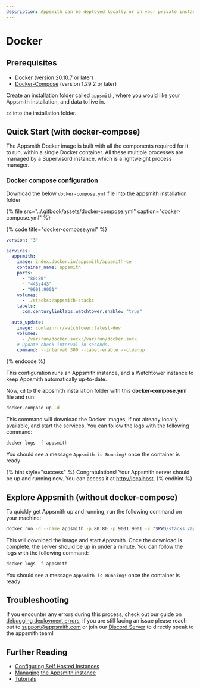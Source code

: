 ```yaml
---
description: Appsmith can be deployed locally or on your private instance using Docker
---
```


# Docker

## Prerequisites

* [Docker](https://docs.docker.com/get-docker/) \(version 20.10.7 or later\)
* [Docker-Compose](https://docs.docker.com/compose/install/) \(version 1.29.2 or later\)

Create an installation folder called `appsmith`, where you would like your Appsmith installation, and data to live in.

`cd` into the installation folder.

## Quick Start \(with docker-compose\)

The Appsmith Docker image is built with all the components required for it to run, within a single Docker container. All these multiple processes are managed by a Supervisord instance, which is a lightweight process manager.

### Docker compose configuration

Download the below `docker-compose.yml` file into the appsmith installation folder

{% file src="../.gitbook/assets/docker-compose.yml" caption="docker-compose.yml" %}

{% code title="docker-compose.yml" %}
```yaml
version: "3"

services:
  appsmith:
    image: index.docker.io/appsmith/appsmith-ce
    container_name: appsmith
    ports:
      - "80:80"
      - "443:443"
      - "9001:9001"
    volumes:
      - ./stacks:/appsmith-stacks
    labels:
      com.centurylinklabs.watchtower.enable: "true"

  auto_update:
    image: containrrr/watchtower:latest-dev
    volumes:
      - /var/run/docker.sock:/var/run/docker.sock
    # Update check interval in seconds.
    command: --interval 300 --label-enable --cleanup
```
{% endcode %}

This configuration runs an Appsmith instance, and a Watchtower instance to keep Appsmith automatically up-to-date.

Now, `cd` to the appsmith installation folder with this **docker-compose.yml** file and run:

```bash
docker-compose up -d
```

This command will download the Docker images, if not already locally available, and start the services. You can follow the logs with the following command:

```bash
docker logs -f appsmith
```

You should see a message `Appsmith is Running!` once the container is ready

{% hint style="success" %}
Congratulations! Your Appsmith server should be up and running now. You can access it at [http://localhost](http://localhost).
{% endhint %}

## Explore Appsmith \(without docker-compose\)

To quickly get Appsmith up and running, run the following command on your machine:

```bash
docker run -d --name appsmith -p 80:80 -p 9001:9001 -v "$PWD/stacks:/appsmith-stacks" appsmith/appsmith-ce
```

This will download the image and start Appsmith. Once the download is complete, the server should be up in under a minute. You can follow the logs with the following command:

```bash
docker logs -f appsmith
```

You should see a message `Appsmith is Running!` once the container is ready

## Troubleshooting

If you encounter any errors during this process, check out our guide on [debugging deployment errors](../troubleshooting-guide/deployment-errors.md), if you are still facing an issue please reach out to [support@appsmith.com](mailto:support@appsmith.com) or join our [Discord Server](https://discord.com/invite/rBTTVJp) to directly speak to the appsmith team!

## Further Reading

* [Configuring Self Hosted Instances](instance-configuration/#configuring-docker-installations)
* [Managing the Appsmith instance](instance-management.md)
* [Tutorials](../tutorials/)

